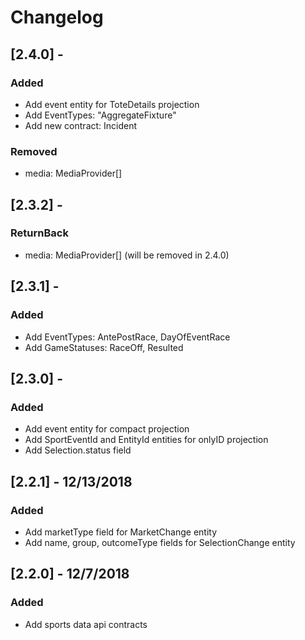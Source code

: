 # Changelog
## [2.4.0] - 
### Added
- Add event entity for ToteDetails projection
- Add EventTypes: "AggregateFixture"
- Add new contract: Incident
### Removed
-  media: MediaProvider[]

## [2.3.2] - 
### ReturnBack
-  media: MediaProvider[] (will be removed in 2.4.0)

## [2.3.1] - 
### Added
- Add EventTypes: AntePostRace, DayOfEventRace
- Add GameStatuses: RaceOff, Resulted

## [2.3.0] - 
### Added
- Add event entity for compact projection
- Add SportEventId and EntityId entities for onlyID projection
- Add Selection.status field
## [2.2.1] - 12/13/2018
### Added
- Add marketType field for MarketChange entity
- Add name, group, outcomeType fields for SelectionChange entity
## [2.2.0] - 12/7/2018
### Added
- Add sports data api contracts